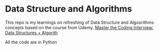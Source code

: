 # Data Structure and Algorithms

This repo is my learnings on refreshing of Data Structure and Algosrithms concepts based on the course from Udemy.
[Master the Coding Interview: Data Structures + Algorith](https://www.udemy.com/course/master-the-coding-interview-data-structures-algorithms/?srsltid=AfmBOoqnxPV2W_jALvtfNAfrjwOT_dX1rT2TtxBOjr77BTbAHQWf71O7)

All the code are in Python 
